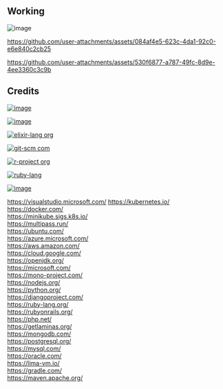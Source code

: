 Working
-------  
![image](https://raw.githubusercontent.com/RajaniCode/Working/1dad7189f156a2fe9bd0a59be4fa2ef7e6f2567b/Kubernetes/Amazon_Web_Services.svg)


https://github.com/user-attachments/assets/084af4e5-623c-4da1-92c0-e6e840c2cb25


https://github.com/user-attachments/assets/530f6877-a787-49fc-8d9e-4ee3360c3c9b




Credits
-------


[![image](https://raw.githubusercontent.com/RajaniCode/Working/80b22db202f9a631ca7225c2d4ecc7d4c555625d/Kubernetes/developer.apple.com.svg)](https://developer.apple.com/)

[![image](https://github.com/RajaniCode/Working/blob/main/Kubernetes/developer.apple.com.svg?raw=true)](https://developer.apple.com/)



[![elixir-lang org](https://github.com/user-attachments/assets/51004915-a62d-436a-829b-39bd7f974841)](https://elixir-lang.org/)


[![git-scm com](https://github.com/user-attachments/assets/9034c022-7450-4e57-9bb6-e7f51edda29f)](https://git-scm.com/)


[![r-project org](https://github.com/user-attachments/assets/194fb77b-67ac-4e75-9f07-4efbaf24908b)](https://r-project.org/)


[![ruby-lang](https://github.com/user-attachments/assets/edd7d449-2f81-4f77-b7a5-2ba7425c2fad)](https://ruby-lang.org/)

[![image](https://github.com/RajaniCode/Working/blob/main/Kubernetes/developer.apple.com.svg?raw=true)](https://github.com/RajaniCode/C/blob/main/Blazor/Reference/WebAssembly/What%20can't%20WebAssembly%20do.mp4?raw=true)



https://visualstudio.microsoft.com/
https://kubernetes.io/  
https://docker.com/  
https://minikube.sigs.k8s.io/  
https://multipass.run/  
https://ubuntu.com/  
https://azure.microsoft.com/  
https://aws.amazon.com/  
https://cloud.google.com/  
https://openjdk.org/  
https://microsoft.com/  
https://mono-project.com/  
https://nodejs.org/  
https://python.org/  
https://djangoproject.com/  
https://ruby-lang.org/  
https://rubyonrails.org/  
https://php.net/  
https://getlaminas.org/  
https://mongodb.com/  
https://postgresql.org/  
https://mysql.com/  
https://oracle.com/  
https://lima-vm.io/  
https://gradle.com/  
https://maven.apache.org/
